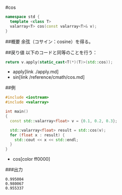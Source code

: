 #cos
```cpp
namespace std {
  template <class T>
  valarray<T> cos(const valarray<T>& v);
}
```

##概要
余弦（コサイン：cosine）を得る。


##戻り値
以下のコードと同等のことを行う：

```cpp
return v.apply(static_cast<T(*)(T)>(std::cos));
```
* apply[link ./apply.md]
* sin[link /reference/cmath/cos.md]


##例
```cpp
#include <iostream>
#include <valarray>

int main()
{
  const std::valarray<float> v = {0.1, 0.2, 0.3};

  std::valarray<float> result = std::cos(v);
  for (float x : result) {
    std::cout << x << std::endl;
  }
}
```
* cos[color ff0000]

###出力
```
0.995004
0.980067
0.955337
```


